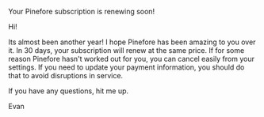 Your Pinefore subscription is renewing soon!

Hi!

Its almost been another year! I hope Pinefore has been amazing to you over it. In 30 days, your subscription will renew at the same price. If for some reason Pinefore hasn't worked out for you, you can cancel easily from your settings. If you need to update your payment information, you should do that to avoid disruptions in service.

If you have any questions, hit me up.

Evan
